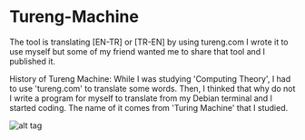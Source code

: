 # Tureng-Machine
The tool is translating [EN-TR] or [TR-EN] by using tureng.com
I wrote it to use myself but some of my friend wanted me to share that tool and I published it.

History of Tureng Machine: While I was studying 'Computing Theory', I had to use 'tureng.com' to translate some words. Then, I thinked that why do not I write a program for myself to translate from my Debian terminal and I started coding. The name of it comes from 'Turing Machine' that I studied.

![alt tag](http://www.emreovunc.com/projects/Tureng-Machine.png)
